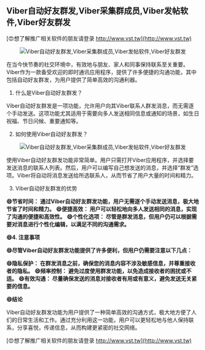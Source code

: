 ## **Viber自动好友群发,Viber采集群成员,Viber发帖软件,Viber好友群发**

[😍想了解推广相关软件的朋友请登录 http://www.vst.tw](http://www.vst.tw)

 <center><img src="https://vst.tw/MP4/tuiguang/png/2.png" alt="Viber自动好友群发,Viber采集群成员,Viber发帖软件,Viber好友群发"></center>

在当今快节奏的社交环境中，有效地与朋友、家人和同事保持联系至关重要。Viber作为一款备受欢迎的即时通讯应用程序，提供了许多便捷的沟通功能，其中包括自动好友群发，为用户提供了简单高效的沟通利器。

1. 什么是Viber自动好友群发？

Viber自动好友群发是一项功能，允许用户向其Viber联系人群发消息，而无需逐个手动发送。这项功能尤其适用于需要向多人发送相同信息或通知的场景，如生日祝福、节日问候、重要通知等。

2. 如何使用Viber自动好友群发？

 <center><img src="https://vst.tw/MP4/tuiguang/png/8.png" alt="Viber自动好友群发,Viber采集群成员,Viber发帖软件,Viber好友群发"></center>

使用Viber自动好友群发功能非常简单。用户只需打开Viber应用程序，并选择要发送消息的联系人列表。然后，用户可以编写自己想发送的消息，并选择“群发”选项。Viber将自动将消息发送给所选联系人，从而节省了用户大量的时间和精力。

3. Viber自动好友群发的优势

**😄节省时间： 通过Viber自动好友群发功能，用户无需逐个手动发送消息，极大地节省了时间和精力。**
**😄便捷高效： 用户可以轻松地向多人发送相同的消息，实现了沟通的便捷和高效性。**
**😄个性化选项： 尽管是群发消息，但用户仍可以根据需要对消息进行个性化编辑，以满足不同的沟通需求。**

**😄4. 注意事项**

**😄尽管Viber自动好友群发功能提供了许多便利，但用户仍需要注意以下几点：**

**😄隐私保护： 在群发消息之前，确保您的消息内容不涉及敏感信息，并尊重接收者的隐私。**
**😄频率控制： 避免过度使用群发功能，以免造成接收者的困扰或不适。**
**😄有效沟通： 尽量确保发送的消息对接收者有用或有意义，避免发送无关紧要的信息。**

**😄结论**

Viber自动好友群发功能为用户提供了一种简单高效的沟通方式，极大地方便了人们的日常生活和工作。通过充分利用这一功能，用户可以更轻松地与他人保持联系，分享喜悦，传递信息，从而构建更紧密的社交网络。

[😍想了解推广相关软件的朋友请登录 http://www.vst.tw](http://www.vst.tw)



